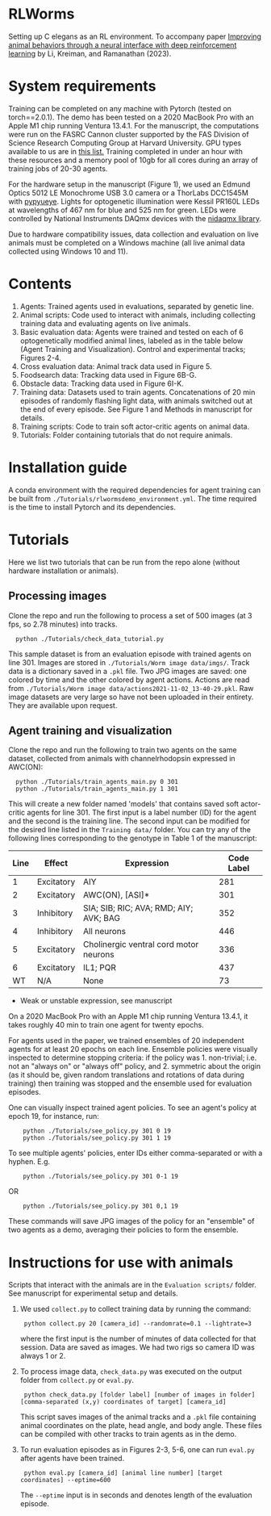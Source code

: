 # RLWorms
Setting up C elegans as an RL environment. To accompany paper [Improving animal behaviors through a neural interface with deep reinforcement learning](https://www.biorxiv.org/content/10.1101/2022.09.19.508590v2.article-metrics) by Li, Kreiman, and Ramanathan (2023). 

# System requirements
Training can be completed on any machine with Pytorch (tested on torch==2.0.1). The demo has been tested on a 2020 MacBook Pro with an Apple M1 chip running Ventura 13.4.1. For the manuscript, the computations were run on the FASRC Cannon cluster supported by the FAS Division of Science Research Computing Group at Harvard University. GPU types available to us are in [this list.](https://docs.rc.fas.harvard.edu/kb/running-jobs/#Using_GPUs)
Training completed in under an hour with these resources and a memory pool of 10gb for all cores during an array of training jobs of 20-30 agents.

For the hardware setup in the manuscript (Figure 1), we used an Edmund Optics 5012 LE Monochrome USB 3.0 camera or a ThorLabs DCC1545M with [pypyueye](https://github.com/galaunay/pypyueye.git). 
Lights for optogenetic illumination were Kessil PR160L LEDs at wavelengths of 467 nm for blue and 525 nm for green. LEDs were controlled by National Instruments DAQmx devices with the [nidaqmx library](https://nidaqmx-python.readthedocs.io/en/latest/).

Due to hardware compatibility issues, data collection and evaluation on live animals must be completed on a Windows machine (all live animal data collected using Windows 10 and 11).

# Contents
1. Agents: Trained agents used in evaluations, separated by genetic line.
2. Animal scripts: Code used to interact with animals, including collecting training data and evaluating agents on live animals.
3. Basic evaluation data: Agents were trained and tested on each of 6 optogenetically modified animal lines, labeled as in the table below (Agent Training and Visualization). Control and experimental tracks; Figures 2-4.
4. Cross evaluation data: Animal track data used in Figure 5.
5. Foodsearch data: Tracking data used in Figure 6B-G.
6. Obstacle data: Tracking data used in Figure 6I-K.
7. Training data: Datasets used to train agents. Concatenations of 20 min episodes of randomly flashing light data, with animals switched out at the end of every episode. See Figure 1 and Methods in manuscript for details.
8. Training scripts: Code to train soft actor-critic agents on animal data.
9. Tutorials: Folder containing tutorials that do not require animals.

# Installation guide
A conda environment with the required dependencies for agent training can be built from `./Tutorials/rlwormsdemo_environment.yml`. The time required is the time to install Pytorch and its dependencies.

# Tutorials
Here we list two tutorials that can be run from the repo alone (without hardware installation or animals).
## Processing images
Clone the repo and run the following to process a set of 500 images (at 3 fps, so 2.78 minutes) into tracks. 

      python ./Tutorials/check_data_tutorial.py

This sample dataset is from an evaluation episode with trained agents on line 301. Images are stored in `./Tutorials/Worm image data/imgs/`. Track data is a dictionary saved in a `.pkl` file. Two JPG images are saved: one colored by time and the other colored by agent actions. Actions are read from `./Tutorials/Worm image data/actions2021-11-02_13-40-29.pkl`. Raw image datasets are very large so have not been uploaded in their entirety. They are available upon request. 

## Agent training and visualization
Clone the repo and run the following to train two agents on the same dataset, collected from animals with channelrhodopsin expressed in AWC(ON):
      
      python ./Tutorials/train_agents_main.py 0 301
      python ./Tutorials/train_agents_main.py 1 301

This will create a new folder named 'models' that contains saved soft actor-critic agents for line 301. The first input is a label number (ID) for the agent and the second is the training line. The second input can be modified for the desired line listed in the `Training data/` folder. You can try any of the following lines corresponding to the genotype in Table 1 of the manuscript:



| Line | Effect      | Expression                                      | Code Label |
|------|-------------|-------------------------------------------------|------------|
| 1    | Excitatory  | AIY                                             | 281        |
| 2    | Excitatory  | AWC(ON), [ASI]*                                 | 301        |
| 3    | Inhibitory  | SIA; SIB; RIC; AVA; RMD; AIY; AVK; BAG          | 352        |
| 4    | Inhibitory  | All neurons                                     | 446        |
| 5    | Excitatory  | Cholinergic ventral cord motor neurons          | 336        |
| 6    | Excitatory  | IL1; PQR                                        | 437        |
| WT   | N/A         | None                                            | 73         |
* Weak or unstable expression, see manuscript

On a 2020 MacBook Pro with an Apple M1 chip running Ventura 13.4.1, it takes roughly 40 min to train one agent for twenty epochs.

For agents used in the paper, we trained ensembles of 20 independent agents for at least 20 epochs on each line. Ensemble policies were visually inspected to determine stopping criteria: if the policy was 1. non-trivial; i.e. not an "always on" or "always off" policy, and 2. symmetric about the origin (as it should be, given random translations and rotations of data during training) then training was stopped and the ensemble used for evaluation episodes. 

One can visually inspect trained agent policies. To see an agent's policy at epoch 19, for instance, run:

        python ./Tutorials/see_policy.py 301 0 19
        python ./Tutorials/see_policy.py 301 1 19

To see multiple agents' policies, enter IDs either comma-separated or with a hyphen. E.g.

        python ./Tutorials/see_policy.py 301 0-1 19
OR

        python ./Tutorials/see_policy.py 301 0,1 19

These commands will save JPG images of the policy for an "ensemble" of two agents as a demo, averaging their policies to form the ensemble.

# Instructions for use with animals
Scripts that interact with the animals are in the `Evaluation scripts/` folder. See manuscript for experimental setup and details.

1. We used `collect.py` to collect training data by running the command:

        python collect.py 20 [camera_id] --randomrate=0.1 --lightrate=3

      where the first input is the number of minutes of data collected for that session. Data are saved as images. We had two rigs so camera ID was always 1 or 2.

2. To process image data, `check_data.py` was executed on the output folder from `collect.py` or `eval.py`.

        python check_data.py [folder label] [number of images in folder] [comma-separated (x,y) coordinates of target] [camera_id]

      This script saves images of the animal tracks and a `.pkl` file containing animal coordinates on the plate, head angle, and body angle. These files can be compiled with other tracks to train agents as in the demo.

3. To run evaluation episodes as in Figures 2-3, 5-6, one can run `eval.py` after agents have been trained.

        python eval.py [camera_id] [animal line number] [target coordinates] --eptime=600

   The `--eptime` input is in seconds and denotes length of the evaluation episode.
